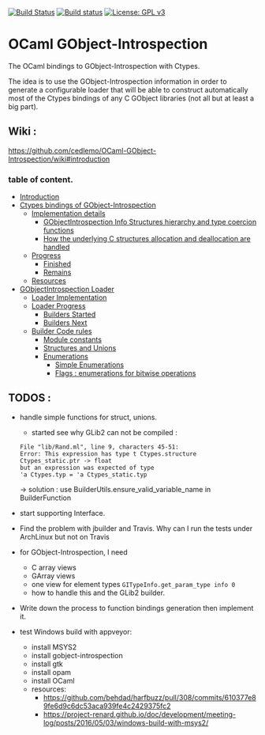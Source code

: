 [![Build Status](https://travis-ci.org/cedlemo/OCaml-GObject-Introspection.svg?branch=master)](https://travis-ci.org/cedlemo/OCaml-GObject-Introspection)
[![Build status](https://ci.appveyor.com/api/projects/status/jlsk9qhxffuq2h1y?svg=true)](https://ci.appveyor.com/project/cedlemo/ocaml-gobject-introspection)
[![License: GPL v3](https://img.shields.io/badge/License-GPL%20v3-blue.svg)](https://www.gnu.org/licenses/gpl-3.0)


# OCaml GObject-Introspection

The OCaml bindings to GObject-Introspection with Ctypes.

The idea is to use the GObject-Introspection information in order to generate a
configurable loader that will be able to construct automatically most of the
Ctypes bindings of any C GObject libraries (not all but at least a big part).

## Wiki :

https://github.com/cedlemo/OCaml-GObject-Introspection/wiki#introduction

###  table of content.

- [Introduction](https://github.com/cedlemo/OCaml-GObject-Introspection/wiki#introduction)
- [Ctypes bindings of GObject-Introspection](wiki/Ctypes-bindings-of-GObject-Introspection#finished)
  - [Implementation details](https://github.com/cedlemo/OCaml-GObject-Introspection/wiki/Ctypes-bindings-of-GObject-Introspection#implementation-details)
    - [GObjectIntrospection Info Structures hierarchy and type coercion functions](https://github.com/cedlemo/OCaml-GObject-Introspection/wiki/Ctypes-bindings-of-GObject-Introspection#gobjectintrospection-info-structures-hierarchy-and-type-coercion-functions)
    - [How the underlying C structures allocation and deallocation are handled](https://github.com/cedlemo/OCaml-GObject-Introspection/wiki/Ctypes-bindings-of-GObject-Introspection#how-the-underlying-c-structures-allocation-and-deallocation-are-handled)
  - [Progress](https://github.com/cedlemo/OCaml-GObject-Introspection/wiki/Ctypes-bindings-of-GObject-Introspection#progress)
    - [Finished](https://github.com/cedlemo/OCaml-GObject-Introspection/wiki/Ctypes-bindings-of-GObject-Introspection#finished)
    - [Remains](https://github.com/cedlemo/OCaml-GObject-Introspection/wiki/Ctypes-bindings-of-GObject-Introspection#remains)
  - [Resources](https://github.com/cedlemo/OCaml-GObject-Introspection/wiki/Ctypes-bindings-of-GObject-Introspection#resources)
- [GObjectIntrospection Loader](https://github.com/cedlemo/OCaml-GObject-Introspection/wiki/GObjectIntrospection-Loader.)
  - [Loader Implementation](https://github.com/cedlemo/OCaml-GObject-Introspection/wiki/GObjectIntrospection-Loader.#loader-implementation)
  - [Loader Progress](https://github.com/cedlemo/OCaml-GObject-Introspection/wiki/GObjectIntrospection-Loader.#loader-progress)
    - [Builders Started](https://github.com/cedlemo/OCaml-GObject-Introspection/wiki/GObjectIntrospection-Loader.#builders-started)
    - [Builders Next](https://github.com/cedlemo/OCaml-GObject-Introspection/wiki/GObjectIntrospection-Loader.#builders-next)
  - [Builder Code rules](https://github.com/cedlemo/OCaml-GObject-Introspection/wiki/GObjectIntrospection-Loader.#builder-code-rules)
    - [Module constants](https://github.com/cedlemo/OCaml-GObject-Introspection/wiki/GObjectIntrospection-Loader.#module-constants)
    - [Structures and Unions](https://github.com/cedlemo/OCaml-GObject-Introspection/wiki/GObjectIntrospection-Loader.#structures-and-unions)
    - [Enumerations](https://github.com/cedlemo/OCaml-GObject-Introspection/wiki/GObjectIntrospection-Loader.#enumerations)
      - [Simple Enumerations](https://github.com/cedlemo/OCaml-GObject-Introspection/wiki/GObjectIntrospection-Loader.#simple-enumerations)
      - [Flags : enumerations for bitwise operations](https://github.com/cedlemo/OCaml-GObject-Introspection/wiki/GObjectIntrospection-Loader.#flags--enumerations-for-bitwise-operations)

## TODOS :

  * handle simple functions for struct, unions.
    * started see why GLib2 can not be compiled :
     ```
     File "lib/Rand.ml", line 9, characters 45-51:
     Error: This expression has type t Ctypes.structure Ctypes_static.ptr -> float
     but an expression was expected of type
     'a Ctypes.typ = 'a Ctypes_static.typ
      ```
     -> solution : use BuilderUtils.ensure_valid_variable_name in BuilderFunction

  * start supporting Interface.

  * Find the problem with jbuilder and Travis. Why can I run the tests under
    ArchLinux but not on Travis

  * for GObject-Introspection, I need
    * C array views
    * GArray views
    * one view for element types `GITypeInfo.get_param_type info 0`
    * how to handle this and the GLib2 builder.

  * Write down the process to function bindings generation then implement it.

  * test Windows build with appveyor:
    * install MSYS2
    * install gobject-introspection
    * install gtk
    * install opam
    * install OCaml
    * resources:
      * https://github.com/behdad/harfbuzz/pull/308/commits/610377e89fe6d9c6dc53aca939fe4c2429375fc2
      * https://project-renard.github.io/doc/development/meeting-log/posts/2016/05/03/windows-build-with-msys2/
